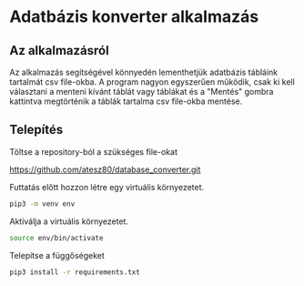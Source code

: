# Adatbázis konverter alkalmazás

## Az alkalmazásról

Az alkalmazás segítségével könnyedén lementhetjük adatbázis tábláink tartalmát csv file-okba.
A program nagyon egyszerűen működik, csak ki kell választani a menteni kívánt táblát vagy táblákat és a "Mentés" gombra kattintva megtörténik a táblák tartalma csv file-okba mentése.

## Telepítés

Töltse a repository-ból a szükséges file-okat

https://github.com/atesz80/database_converter.git

Futtatás előtt hozzon létre egy virtuális környezetet.
```bash
pip3 -m venv env
```
Aktiválja a virtuális környezetet.
```bash
source env/bin/activate
```
Telepítse a függőségeket
```bash
pip3 install -r requirements.txt
```
